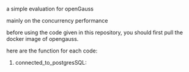 a simple evaluation for openGauss

mainly on the concurrency performance


before using the code given in this repository, you should first pull the docker image of opengauss.

here are the function for each code:

1. connected_to_postgresSQL: 
